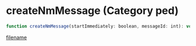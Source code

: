 # createNmMessage (Category ped)

```js
function createNmMessage(startImmediately: boolean, messageId: int): void
```

[filename](createNmMessage_m.md ':include')